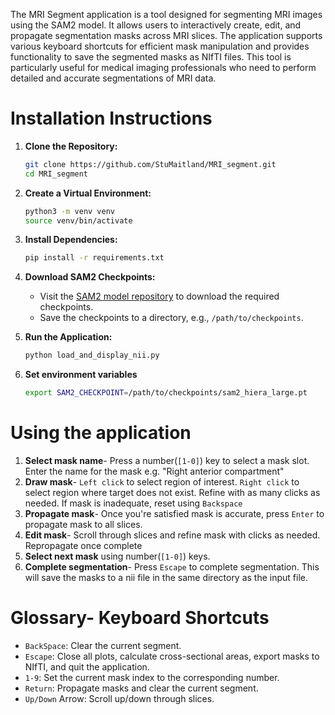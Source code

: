 The MRI Segment application is a tool designed for segmenting MRI images using the SAM2 model. It allows users to
interactively create, edit, and propagate segmentation masks across MRI slices. The application supports various
keyboard shortcuts for efficient mask manipulation and provides functionality to save the segmented masks as NIfTI
files. This tool is particularly useful for medical imaging professionals who need to perform detailed and accurate
segmentations of MRI data.

# Installation Instructions

1. **Clone the Repository:**
   ```bash
   git clone https://github.com/StuMaitland/MRI_segment.git
   cd MRI_segment
   ```

2. **Create a Virtual Environment:**
   ```bash
   python3 -m venv venv
   source venv/bin/activate
   ```

3. **Install Dependencies:**
   ```bash
   pip install -r requirements.txt
   ```

4. **Download SAM2 Checkpoints:**
    - Visit the [SAM2 model repository](https://example.com/sam2-checkpoints) to download the required checkpoints.
    - Save the checkpoints to a directory, e.g., `/path/to/checkpoints`.

5. **Run the Application:**
   ```bash
   python load_and_display_nii.py
   ```

6. **Set environment variables**
    ```bash
    export SAM2_CHECKPOINT=/path/to/checkpoints/sam2_hiera_large.pt
    ```

# Using the application

1. **Select mask name**- Press a number(`[1-0]`) key to select a mask slot. Enter the name for the mask e.g. "Right
   anterior compartment"
2. **Draw mask**- `Left click` to select region of interest. `Right click` to select region where target does not exist.
   Refine with as many clicks as needed. If mask is inadequate, reset using `Backspace`
3. **Propagate mask**- Once you're satisfied mask is accurate, press `Enter` to propagate mask to all slices.
4. **Edit mask**- Scroll through slices and refine mask with clicks as needed. Repropagate once complete
5. **Select next mask** using number(`[1-0]`) keys.
6. **Complete segmentation**- Press `Escape` to complete segmentation. This will save the masks to a nii file in the
   same directory as the input file.

# Glossary- Keyboard Shortcuts

- `BackSpace`: Clear the current segment.
- `Escape`: Close all plots, calculate cross-sectional areas, export masks to NIfTI, and quit the application.
- `1-9`: Set the current mask index to the corresponding number.
- `Return`: Propagate masks and clear the current segment.
- `Up/Down` Arrow: Scroll up/down through slices.
